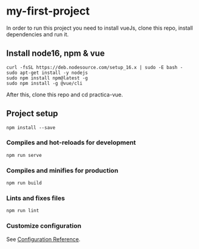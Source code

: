 # my-first-project

In order to run this project you need to install vueJs, clone this repo, install dependencies and run it.

## Install node16, npm & vue
```
curl -fsSL https://deb.nodesource.com/setup_16.x | sudo -E bash -
sudo apt-get install -y nodejs
sudo npm install npm@latest -g
sudo npm install -g @vue/cli
```
After this, clone this repo and cd practica-vue.

## Project setup
```
npm install --save
```

### Compiles and hot-reloads for development
```
npm run serve
```

### Compiles and minifies for production
```
npm run build
```

### Lints and fixes files
```
npm run lint
```

### Customize configuration
See [Configuration Reference](https://cli.vuejs.org/config/).
